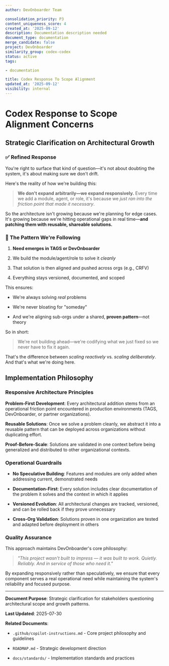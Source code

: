 ```yaml
---
author: DevOnboarder Team

consolidation_priority: P3
content_uniqueness_score: 4
created_at: '2025-09-12'
description: Documentation description needed
document_type: documentation
merge_candidate: false
project: DevOnboarder
similarity_group: codex-codex
status: active
tags:

- documentation

title: Codex Response To Scope Alignment
updated_at: '2025-09-12'
visibility: internal
---
```


# Codex Response to Scope Alignment Concerns

## Strategic Clarification on Architectural Growth

### ✅ Refined Response

You're right to surface that kind of question—it's not about doubting the system, it's about making sure we don't drift.

Here's the reality of how we're building this:

> **We don't expand arbitrarily—we expand responsively.**
> Every time we add a module, agent, or role, it's because we *just ran into the friction point that made it necessary*.

So the architecture isn't growing because we're planning for edge cases.
It's growing because we're hitting operational gaps in real time—**and patching them with reusable, shareable solutions.**

### 🧭 The Pattern We're Following

1. **Need emerges in TAGS or DevOnboarder**

2. We build the module/agent/role to solve it *cleanly*

3. That solution is then aligned and pushed across orgs (e.g., CRFV)

4. Everything stays versioned, documented, and scoped

This ensures:

- We're always solving *real* problems

- We're never bloating for "someday"

- And we're aligning sub-orgs under a shared, **proven pattern**—not theory

So in short:

> We're not building ahead—we're codifying what we just fixed so we never have to fix it again.

That's the difference between *scaling reactively* vs. *scaling deliberately*. And that's what we're doing here.

## Implementation Philosophy

### Responsive Architecture Principles

**Problem-First Development**: Every architectural addition stems from an operational friction point encountered in production environments (TAGS, DevOnboarder, or partner organizations).

**Reusable Solutions**: Once we solve a problem cleanly, we abstract it into a reusable pattern that can be deployed across organizations without duplicating effort.

**Proof-Before-Scale**: Solutions are validated in one context before being generalized and distributed to other organizational contexts.

### Operational Guardrails

- **No Speculative Building**: Features and modules are only added when addressing current, demonstrated needs

- **Documentation-First**: Every solution includes clear documentation of the problem it solves and the context in which it applies

- **Versioned Evolution**: All architectural changes are tracked, versioned, and can be rolled back if they prove unnecessary

- **Cross-Org Validation**: Solutions proven in one organization are tested and adapted before deployment in others

### Quality Assurance

This approach maintains DevOnboarder's core philosophy:

> *"This project wasn't built to impress — it was built to work. Quietly. Reliably. And in service of those who need it."*

By expanding responsively rather than speculatively, we ensure that every component serves a real operational need while maintaining the system's reliability and focused purpose.

---

**Document Purpose**: Strategic clarification for stakeholders questioning architectural scope and growth patterns.

**Last Updated**: 2025-07-30

**Related Documents**:

- `.github/copilot-instructions.md` - Core project philosophy and guidelines

- `ROADMAP.md` - Strategic development direction

- `docs/standards/` - Implementation standards and practices
